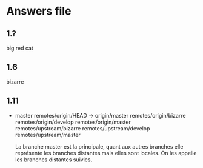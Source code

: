 # Answers file

## 1.?
big red cat

## 1.6
bizarre

## 1.11
* master
  remotes/origin/HEAD -> origin/master
  remotes/origin/bizarre
  remotes/origin/develop
  remotes/origin/master
  remotes/upstream/bizarre
  remotes/upstream/develop
  remotes/upstream/master

  La branche master est la principale, quant aux autres branches elle représente les branches distantes mais elles sont locales. On les appelle les branches distantes suivies.   
  
